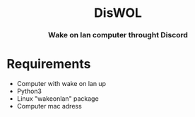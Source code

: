 <h1 align="center">DisWOL</h1>
<h3 align="center">Wake on lan computer throught Discord</h3>

# Requirements
- Computer with wake on lan up
- Python3
- Linux "wakeonlan" package
- Computer mac adress

